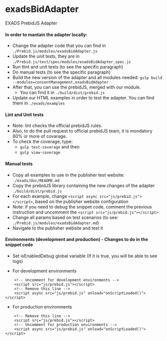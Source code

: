 # exadsBidAdapter
EXADS PrebidJS Adapter

#### In order to mantain the adapter locally:

* Change the adapter code that you can find in `./Prebid.js/modules/exadsBidAdapter.js`
* Update the unit tests, they are in `./Prebid.js/test/spec/modules/exadsBidAdapter_spec.js`
* Run tlint and unit tests (to see the specific paragraph)
* Do manual tests (to see the specific paragraph)
* Build the new version of the adapter and all modules needed: `gulp build --modules=consentManagement,exadsBidAdapter`
* After that, you can use the prebidJS, merged with our module. 
    * You can find it in `./build/dist/prebid.js`
* Update our HTML examples in order to test the adapter. You can find them in `./exads/examples`

#### Lint and Unit tests
* Note: lint checks the official prebidJS rules.
* Also, to do the pull request to official prebidJS team, it is mondatory 80% or more of covarage. 
* To check the coverage, type:
  * `gulp test-coverage` and then
  * `gulp view-coverage`

#### Manual tests
* Copy all examples to use in the publisher test website: `./exads/doc/README.md`
* Copy the prebidJS library containing the new changes of the adapter `./build/dist/prebid.js`
* For each example, change `<script async src="js/prebid.js"></script>`, based on the publisher website configuration 
 * Note: if you need to debug the snippet code, comment the previous instruction and uncomment the `<script src="js/prebid.js"></script>` 
* Change all params based on test scenarios (to see: `./Prebid.js/modules/exadsBidAdapter.md`)
* Navigate to the publisher website and test it

#### Environments (development and production) - Changes to do in the snippet code
* Set isEnabledDebug global variable (If it is true, you will be able to see logs)

* For development environments
```
    <!-- Uncomment for development environments -->
    <script src="js/prebid.js"></script>
    <!-- Remove this line -->
    <script async src="js/prebid.js" onload="onScriptLoaded()"></script>
```
* For production environments
```
    <!-- Remove this line -->
    <script src="js/prebid.js"></script>
    <!-- Uncomment for production environments -->
    <script async src="js/prebid.js" onload="onScriptLoaded()"></script>
```